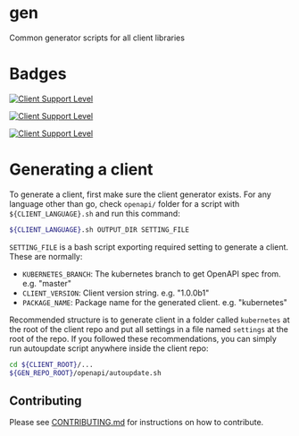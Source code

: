 # gen
Common generator scripts for all client libraries

# Badges

[![Client Support Level](https://img.shields.io/badge/Kubernetes%20client-Bronze-blue.svg?style=plastic&colorB=cd7f32&colorA=306CE8)](https://github.com/kubernetes-client)

[![Client Support Level](https://img.shields.io/badge/Kubernetes%20client-Silver-blue.svg?style=plastic&colorB=C0C0C0&colorA=306CE8)](https://github.com/kubernetes-client)

[![Client Support Level](https://img.shields.io/badge/Kubernetes%20client-Gold-blue.svg?style=plastic&colorB=FFD700&colorA=306CE8)](https://github.com/kubernetes-client)

# Generating a client
To generate a client, first make sure the client generator exists. For any language other than
go, check `openapi/` folder for a script with `${CLIENT_LANGUAGE}.sh` and run this command:

```bash
${CLIENT_LANGUAGE}.sh OUTPUT_DIR SETTING_FILE
```

`SETTING_FILE` is a bash script exporting required setting to generate a client. These
are normally:

- `KUBERNETES_BRANCH`: The kubernetes branch to get OpenAPI spec from. e.g. "master"
- `CLIENT_VERSION`: Client version string. e.g. "1.0.0b1"
- `PACKAGE_NAME`: Package name for the generated client. e.g. "kubernetes"

Recommended structure is to generate client in a folder called `kubernetes` at the root of
the client repo and put all settings in a file named `settings` at the root of the repo.
If you followed these recommendations, you can simply run autoupdate script anywhere inside
the client repo:

```bash
cd ${CLIENT_ROOT}/...
${GEN_REPO_ROOT}/openapi/autoupdate.sh
```

## Contributing

Please see [CONTRIBUTING.md](CONTRIBUTING.md) for instructions on how to contribute.
